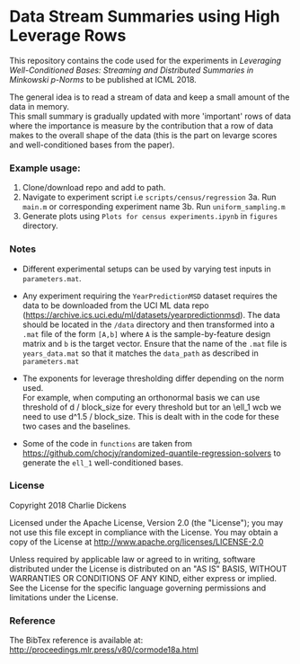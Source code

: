 # Data Stream Summaries using High Leverage Rows

This repository contains the code used for the experiments in _Leveraging Well-Conditioned Bases: Streaming and Distributed Summaries in Minkowski $p$-Norms_ to be published at ICML 2018.

The general idea is to read a stream of data and keep a small amount of the data in memory.  
This small summary is gradually updated with more 'important' rows of data where the importance
 is measure by the contribution that a row of data makes to the overall shape of the data (this
is the part on levarge scores and well-conditioned bases from the paper).

### Example usage:

1. Clone/download repo and add to path.
2. Navigate to experiment script i.e `scripts/census/regression`
3a. Run `main.m` or corresponding experiment name
3b. Run `uniform_sampling.m`
4. Generate plots using `Plots for census experiments.ipynb` in `figures` directory.


### Notes

* Different experimental setups can be used by varying test inputs in `parameters.mat`.

* Any experiment requiring the `YearPredictionMSD` dataset requires the data to be downloaded from
the UCI ML data repo (https://archive.ics.uci.edu/ml/datasets/yearpredictionmsd).
The data should be located in the `/data` directory and then transformed into a `.mat`
file of the form `[A,b]` where `A` is the sample-by-feature design matrix and `b` is the target
vector.  Ensure that the name of the `.mat` file is `years_data.mat` so that it matches the 
`data_path` as described in `parameters.mat`

* The exponents for leverage thresholding differ depending on the norm used.  
For example, when computing an orthonormal basis we can use threshold of d / block_size
 for every threshold but tor an \ell_1 wcb we need to use d^1.5 / block_size.
This is dealt with in the code for these two cases and the baselines.

* Some of the code in `functions` are taken from https://github.com/chocjy/randomized-quantile-regression-solvers to generate the `ell_1` well-conditioned bases.


### License

Copyright 2018 Charlie Dickens

Licensed under the Apache License, Version 2.0 (the "License"); you may not use this file except in compliance with the License. You may obtain a copy of the License at http://www.apache.org/licenses/LICENSE-2.0

Unless required by applicable law or agreed to in writing, software distributed under the License is distributed on an "AS IS" BASIS, WITHOUT WARRANTIES OR CONDITIONS OF ANY KIND, either express or implied. See the License for the specific language governing permissions and limitations under the License.

### Reference

The BibTex reference is available at: http://proceedings.mlr.press/v80/cormode18a.html


